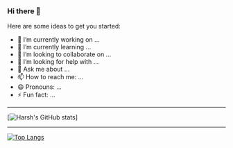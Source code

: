 ### Hi there 👋


Here are some ideas to get you started:

- 🔭 I’m currently working on ...
- 🌱 I’m currently learning ...
- 👯 I’m looking to collaborate on ...
- 🤔 I’m looking for help with ...
- 💬 Ask me about ...
- 📫 How to reach me: ...
- 😄 Pronouns: ...
- ⚡ Fun fact: ...

---

[![Harsh's GitHub stats](https://github-readme-stats.vercel.app/api?username=Harsh-0911&show_icons=true&count_private=true)]

---

[![Top Langs](https://github-readme-stats.vercel.app/api/top-langs/?username=Harsh-0911&langs_count=8)](https://github.com/Harsh-0911/github-readme-stats)
